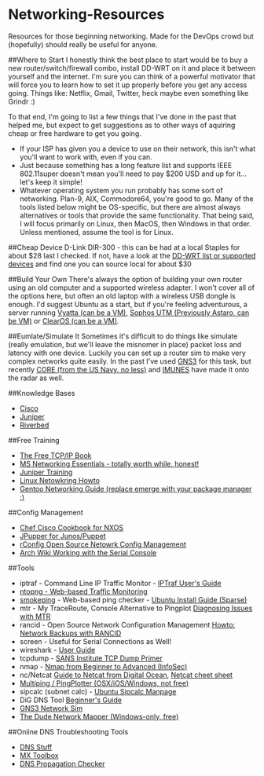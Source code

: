 # Networking-Resources
Resources for those beginning networking. Made for the DevOps crowd but (hopefully) should really be useful for anyone.

##Where to Start
I honestly think the best place to start would be to buy a new router/switch/firewall combo, install DD-WRT on it and place it between yourself and the internet. I'm sure you can think of a powerful motivator that will force you to learn how to set it up properly before you get any access going. Things like: Netflix, Gmail, Twitter, heck maybe even something like Grindr :)

To that end, I'm going to list a few things that I've done in the past that helped me, but expect to get suggestions as to other ways of aquiring cheap or free hardware to get you going. 

- If your ISP has given you a device to use on their network, this isn't what you'll want to work with, even if you can. 
- Just because something has a long feature list and supports IEEE 802.11super doesn't mean you'll need to pay $200 USD and up for it... let's keep it simple! 
- Whatever operating system you run probably has some sort of networking. Plan-9, AIX, Commodore64, you're good to go. Many of the tools listed below might be OS-specific, but there are almost always alternatives or tools that provide the same functionality. That being said, I will focus primarily on Linux, then MacOS, then Windows in that order. Unless mentioned, assume the tool is for Linux.  

##Cheap Device
D-Link DIR-300 - this can be had at a local Staples for about $28 last I checked. If not, have a look at the [DD-WRT list or supported devices](http://www.dd-wrt.com/wiki/index.php/Supported_Devices#D-Link) and find one you can source local for about $30 

##Build Your Own
There's always the option of building your own router using an old computer and a supported wireless adapter. I won't cover all of the options here, but often an old laptop with a wireless USB dongle is enough. I'd suggest Ubuntu as a start, but if you're feeling adventurous, a server running [Vyatta (can be a VM)](http://vyos.net/wiki/Main_Page), [Sophos UTM (Previously Astaro, can be VM)](https://www.sophos.com/en-us/products/free-tools/sophos-utm-home-edition.aspx) or [ClearOS (can be a VM)](http://www.clearfoundation.com/#clearfoundation-community). 

##Eumlate/Simulate It
Sometimes it's difficult to do things like simulate (really emulation, but we'll leave the misnomer in place) packet loss and latency with one device. Luckily you can set up a router sim to make very complex networks quite easily. In the past I've used [GNS3](http://www.gns3.com/) for this task, but recently [CORE (from the US Navy, no less)](http://www.nrl.navy.mil/itd/ncs/products/core) and [IMUNES](http://imunes.net/) have made it onto the radar as well.

##Knowledge Bases
- [Cisco](http://www.cisco.com/cisco/web/psa/reference.html)
- [Juniper](https://kb.juniper.net/InfoCenter/index?page=home)
- [Riverbed](https://supportkb.riverbed.com/support/index?page=home)

##Free Training
- [The Free TCP/IP Book](http://www.tcpipguide.com/free/index.htm)
- [MS Networking Essentials - totally worth while, honest!](https://www.microsoftvirtualacademy.com/en-us/training-courses/networking-fundamentals-8249?l=zcmNgKKy_1704984382)
- [Juniper Training](https://learningportal.juniper.net/juniper/user_courses.aspx)
- [Linux Netowkring Howto](http://www.tldp.org/HOWTO/NET3-4-HOWTO.html)
- [Gentoo Networking Guide (replace emerge with your package manager :)](http://www.tldp.org/HOWTO/NET3-4-HOWTO.html)

##Config Management
- [Chef Cisco Cookbook for NXOS](https://supermarket.chef.io/cookbooks/cisco-cookbook)
- [JPupper for Junos/Puppet](https://downloads.puppetlabs.com/junos/2.0R1.1/)
- [rConfig Open Source Netowrk Config Management](http://www.rconfig.com/)
- [Arch Wiki Working with the Serial Console](https://wiki.archlinux.org/index.php/Working_with_the_serial_console)

##Tools
- iptraf - Command Line IP Traffic Monitor - [IPTraf User's Guide](http://iptraf.seul.org/2.7/manual.html)
- [ntopng - Web-based Traffic Monitoring](https://github.com/ntop/ntopng)
- [smokeping](https://oss.oetiker.ch/smokeping/index.en.html) - Web-based ping checker - [Ubuntu Install Guide (Sparse)](http://manpages.ubuntu.com/manpages/trusty/man7/smokeping_install.7.html)
- mtr - My TraceRoute, Console Alternative to Pingplot [Diagnosing Issues with MTR](https://www.linode.com/docs/networking/diagnostics/diagnosing-network-issues-with-mtr)
- rancid - Open Source Network Configuration Management [Howto: Network Backups with RANCID](http://www.linuxhomenetworking.com/wiki/index.php/Quick_HOWTO_:_Ch1_:_Network_Backups_With_Rancid)
- screen - Useful for Serial Connections as Well!
- wireshark - [User Guide](https://www.wireshark.org/docs/wsug_html_chunked/)
- tcpdump - [SANS Institute TCP Dump Primer](https://www.giac.org/paper/gsec/3489/beginners-guide-tcpdump/105700)
- nmap - [Nmap from Beginner to Advanced (InfoSec)](http://resources.infosecinstitute.com/nmap/)
- nc/Netcat [Guide to Netcat from Digital Ocean](https://www.digitalocean.com/community/tutorials/how-to-use-netcat-to-establish-and-test-tcp-and-udp-connections-on-a-vps), [Netcat cheet sheet](https://www.sans.org/security-resources/sec560/netcat_cheat_sheet_v1.pdf)
- [Multiping / PingPlotter (OSX/iOS/Windows, not free)](https://www.pingman.com/products.html)
- sipcalc (subnet calc) - [Ubuntu Sipcalc Manpage](http://manpages.ubuntu.com/manpages/hardy/man1/sipcalc.1.html)
- DiG DNS Tool [Beginner's Guide](https://www.madboa.com/geek/dig/)
- [GNS3 Network Sim](http://www.gns3.com/)
- [The Dude Network Mapper (Windows-only, free)](http://www.mikrotik.com/thedude)

##Online DNS Troubleshooting Tools
- [DNS Stuff](http://www.dnsstuff.com/)
- [MX Toolbox](http://mxtoolbox.com/)
- [DNS Propagation Checker](https://www.whatsmydns.net/)
